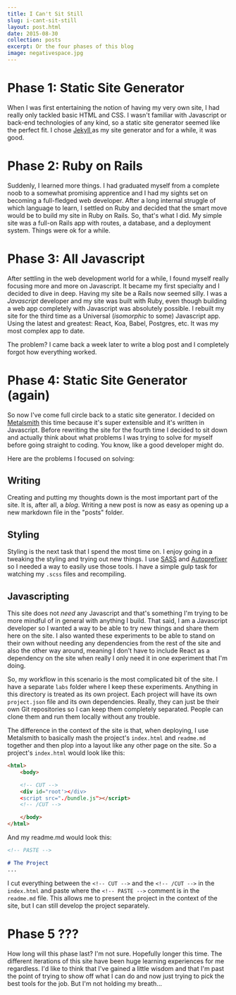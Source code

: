 ```yaml
---
title: I Can't Sit Still
slug: i-cant-sit-still
layout: post.html
date: 2015-08-30
collection: posts
excerpt: Or the four phases of this blog
image: negativespace.jpg
---
```


# Phase 1: Static Site Generator

When I was first entertaining the notion of having my very own site, I had
really only tackled basic HTML and CSS.  I wasn't familiar with Javascript or
back-end technologies of any kind, so a static site generator seemed like the
perfect fit.  I chose [ Jekyll ]( http://jekyllrb.com/ ) as my site generator
and for a while, it was good.

# Phase 2: Ruby on Rails

Suddenly, I learned more things.  I had graduated myself from a complete noob to
a somewhat promising apprentice and I had my sights set on becoming a
full-fledged web developer.  After a long internal struggle of which language to
learn, I settled on Ruby and decided that the smart move would be to build my
site in Ruby on Rails.  So, that's what I did.  My simple site was a full-on
Rails app with routes, a database, and a deployment system.  Things were ok for
a while.

# Phase 3:  All Javascript

After settling in the web development world for a while, I found myself really
focusing more and more on Javascript.  It became my first specialty and I
decided to dive in deep.  Having my site be a Rails now seemed silly.  I was a
_Javascript_ developer and my site was built with Ruby, even though building a
web app completely with Javascript was absolutely possible.  I rebuilt my site
for the third time as a Universal (_isomorphic_ to some) Javascript app.  Using
the latest and greatest:  React, Koa, Babel, Postgres, etc.  It was my most
complex app to date.  

The problem?  I came back a week later to write a blog
post and I completely forgot how everything worked.  

# Phase 4:  Static Site Generator (again)

So now I've come full circle back to a static site generator.  I decided on 
[Metalsmith](http://www.metalsmith.io/) this time because it's super extensible 
and it's written in Javascript.  Before rewriting the site for the fourth time I
decided to sit down and actually think about what problems I was trying to solve
for myself before going straight to coding.  You know, like a good developer
might do.  

Here are the problems I focused on solving:

## Writing

Creating and putting my thoughts down is the most important part of the site.
It is, after all, a _blog_.  Writing a new post is now as easy as opening up a
new markdown file in the "posts" folder.  

## Styling

Styling is the next task that I spend the most time on.  I enjoy going in a
tweaking the styling and trying out new things.  I use [SASS](http://sass-lang.com/)
 and [Autoprefixer](https://github.com/postcss/autoprefixer) so I needed a way
to easily use those tools.  I have a simple gulp task for watching my `.scss`
files and recompiling.

## Javascripting

This site does not _need_ any Javascript and that's something I'm trying to be 
more mindful of in general with anything I build.  That said, I am a Javascript
developer so I wanted a way to be able to try new things and share them here on
the site.  I also wanted these experiments to be able to stand on their own
without needing any dependencies from the rest of the site and also the other
way around, meaning I don't have to include React as a dependency on the site
when really I only need it in one experiment that I'm doing.  

So, my workflow in this scenario is the most complicated bit of the site.  I have 
a separate `labs` folder where I keep these experiments.  Anything in this
directory is treated as its own project.  Each project will have its own
`project.json` file and its own dependencies.  Really, they can just be their
own Git repositories so I can keep them completely separated.  People can clone
them and run them locally without any trouble.  

The difference in the context of the site is that, when deploying, I use 
Metalsmith to basically mash the project's `index.html` and `readme.md` together 
and then plop into a layout like any other page on the site.  So a project's
`index.html` would look like this:

```html
<html>
    <body>

    <!-- CUT -->
    <div id="root'></div>
    <script src="./bundle.js"></script>
    <!-- /CUT -->

    </body>
</html>
```

And my readme.md would look this:

```md
<!-- PASTE -->

# The Project
...
```

I cut everything between the `<!-- CUT -->` and the `<!-- /CUT -->` in the
`index.html` and paste where the `<!-- PASTE -->` comment is in the `readme.md`
file.  This allows me to present the project in the context of the site, but I
can still develop the project separately.

# Phase 5 ???

How long will this phase last?  I'm not sure.  Hopefully longer this time.  The
different iterations of this site have been huge learning experiences for me
regardless.  I'd like to think that I've gained a little wisdom and that I'm past the
point of trying to show off what I can do and now just trying to pick the best
tools for the job.  But I'm not holding my breath...


